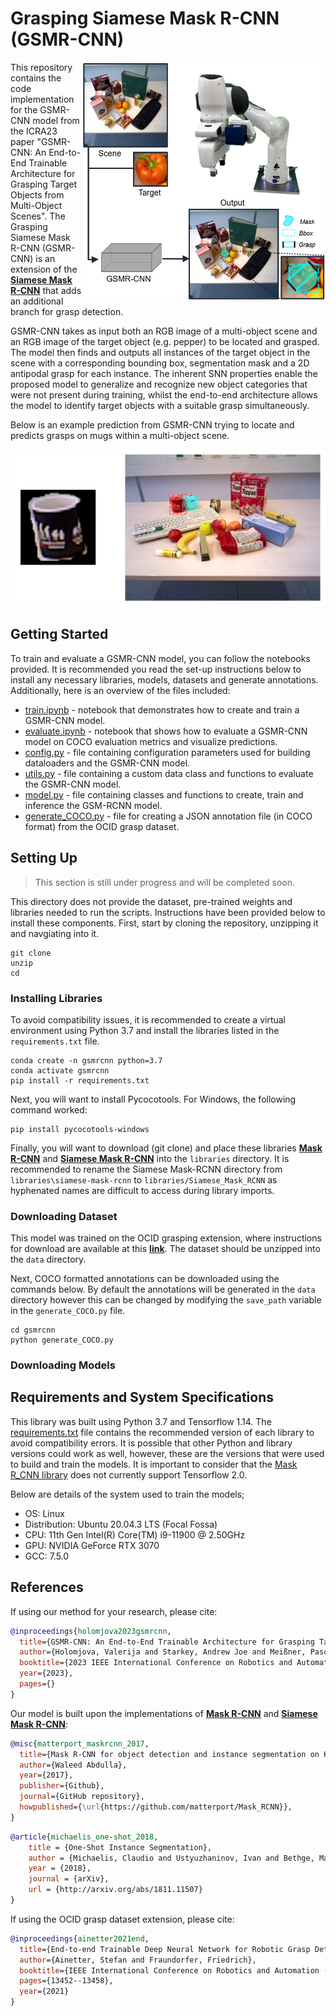 # Grasping Siamese Mask R-CNN (GSMR-CNN)

<img align="right" src="assets/system.png" width="390">

This repository contains the code implementation for the GSMR-CNN model from the ICRA23 paper "GSMR-CNN: An End-to-End Trainable Architecture for Grasping Target Objects from Multi-Object Scenes". The Grasping Siamese Mask R-CNN (GSMR-CNN) is an extension of the __[Siamese Mask R-CNN](https://github.com/bethgelab/siamese-mask-rcnn)__ that adds an additional branch for grasp detection. 

GSMR-CNN takes as input both an RGB image of a multi-object scene and an RGB image of the target object (e.g. pepper) to be located and grasped. The model then finds and outputs all instances of the target object in the scene with a corresponding bounding box, segmentation mask and a 2D antipodal grasp for each instance. The inherent SNN properties enable the proposed model to generalize and recognize new object categories that were not present during training, whilst the end-to-end architecture allows the model to identify target objects with a suitable grasp simultaneously.

Below is an example prediction from GSMR-CNN trying to locate and predicts grasps on mugs within a multi-object scene.
<p align="center">
  <img src="assets/prediction_mug.png" width="800">
 </p>

## Getting Started
To train and evaluate a GSMR-CNN model, you can follow the notebooks provided. It is recommended you read the set-up instructions below to install any necessary libraries, models, datasets and generate annotations. Additionally, here is an overview of the files included:
- [train.ipynb](train.ipynb) - notebook that demonstrates how to create and train a GSMR-CNN model.
- [evaluate.ipynb](evaluate.ipynb) - notebook that shows how to evaluate a GSMR-CNN model on COCO evaluation metrics and visualize predictions.
- [config.py](gsmrcnn/config.py) - file containing configuration parameters used for building dataloaders and the GSMR-CNN model.
- [utils.py](gsmrcnn/utils.py) - file containing a custom data class and functions to evaluate the GSMR-CNN model.
- [model.py](gsmrcnn/model.py) - file containing classes and functions to create, train and inference the GSM-RCNN model. 
- [generate_COCO.py](gsmrcnn/generate_COCO.py) - file for creating a JSON annotation file (in COCO format) from the OCID grasp dataset.

## Setting Up
> This section is still under progress and will be completed soon.

This directory does not provide the dataset, pre-trained weights and libraries needed to run the scripts. Instructions have been provided below to install these components. First, start by cloning the repository, unzipping it and navgiating into it.
```
git clone 
unzip 
cd 
```

### Installing Libraries
To avoid compatibility issues, it is recommended to create a virtual environment using Python 3.7 and install the libraries listed in the `requirements.txt` file.
```
conda create -n gsmrcnn python=3.7
conda activate gsmrcnn
pip install -r requirements.txt
```

Next, you will want to install Pycocotools. For Windows, the following command worked:
```
pip install pycocotools-windows
```

Finally, you will want to download (git clone) and place these libraries __[Mask R-CNN](https://github.com/matterport/Mask_RCNN)__ and __[Siamese Mask R-CNN](https://github.com/bethgelab/siamese-mask-rcnn)__ into the `libraries` directory. It is recommended to rename the Siamese Mask-RCNN directory from `libraries\siamese-mask-rcnn` to `libraries/Siamese_Mask_RCNN` as hyphenated names are difficult to access during library imports.

### Downloading Dataset
This model was trained on the OCID grasping extension, where instructions for download are available at this __[link](https://github.com/stefan-ainetter/grasp_det_seg_cnn)__. The dataset should be unzipped into the `data` directory. 

Next, COCO formatted annotations can be downloaded using the commands below. By default the annotations will be generated in the `data` directory however this can be changed by modifying the `save_path` variable in the `generate_COCO.py` file.
```
cd gsmrcnn
python generate_COCO.py
```

### Downloading Models


## Requirements and System Specifications
This library was built using Python 3.7 and Tensorflow 1.14. The [requirements.txt](requirements.txt) file contains the recommended version of each library to avoid compatibility errors. It is possible that other Python and library versions could work as well, however, these are the versions that were used to build and train the models. It is important to consider that the [Mask R_CNN library](https://github.com/matterport/Mask_RCNN) does not currently support Tensorflow 2.0.

Below are details of the system used to train the models;
- OS: Linux
- Distribution: Ubuntu 20.04.3 LTS (Focal Fossa) 
- CPU: 11th Gen Intel(R) Core(TM) i9-11900 @ 2.50GHz
- GPU: NVIDIA GeForce RTX 3070
- GCC: 7.5.0

## References
If using our method for your research, please cite:
```bibtex
@inproceedings{holomjova2023gsmrcnn,
  title={GSMR-CNN: An End-to-End Trainable Architecture for Grasping Target Objects from Multi-Object Scenes},
  author={Holomjova, Valerija and Starkey, Andrew Joe and Meißner, Pascal},
  booktitle={2023 IEEE International Conference on Robotics and Automation (ICRA)},
  year={2023},
  pages={}
}
```

Our model is built upon the implementations of __[Mask R-CNN](https://github.com/matterport/Mask_RCNN)__ and __[Siamese Mask R-CNN](https://github.com/bethgelab/siamese-mask-rcnn)__:
```bibtex
@misc{matterport_maskrcnn_2017,
  title={Mask R-CNN for object detection and instance segmentation on Keras and TensorFlow},
  author={Waleed Abdulla},
  year={2017},
  publisher={Github},
  journal={GitHub repository},
  howpublished={\url{https://github.com/matterport/Mask_RCNN}},
}
```
```bibtex
@article{michaelis_one-shot_2018,
    title = {One-Shot Instance Segmentation},
    author = {Michaelis, Claudio and Ustyuzhaninov, Ivan and Bethge, Matthias and Ecker, Alexander S.},
    year = {2018},
    journal = {arXiv},
    url = {http://arxiv.org/abs/1811.11507}
}
```

If using the OCID grasp dataset extension, please cite:
```bibtex
@inproceedings{ainetter2021end,
  title={End-to-end Trainable Deep Neural Network for Robotic Grasp Detection and Semantic Segmentation from RGB},
  author={Ainetter, Stefan and Fraundorfer, Friedrich},
  booktitle={IEEE International Conference on Robotics and Automation (ICRA)},
  pages={13452--13458},
  year={2021}
}
```
